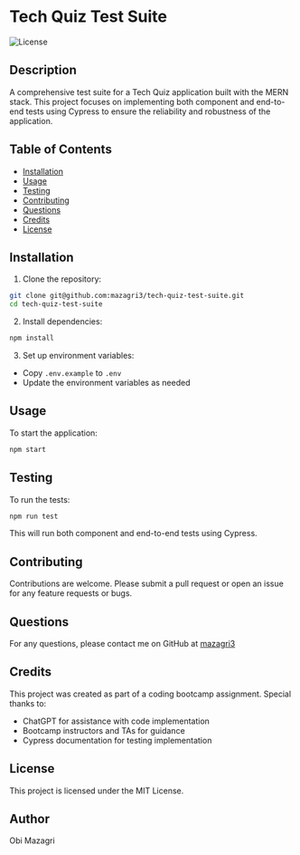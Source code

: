 # Tech Quiz Test Suite

![License](https://img.shields.io/badge/License-MIT-blue.svg)

## Description

A comprehensive test suite for a Tech Quiz application built with the MERN stack. This project focuses on implementing both component and end-to-end tests using Cypress to ensure the reliability and robustness of the application.

## Table of Contents

- [Installation](#installation)
- [Usage](#usage)
- [Testing](#testing)
- [Contributing](#contributing)
- [Questions](#questions)
- [Credits](#credits)
- [License](#license)

## Installation

1. Clone the repository:
```bash
git clone git@github.com:mazagri3/tech-quiz-test-suite.git
cd tech-quiz-test-suite
```

2. Install dependencies:
```bash
npm install
```

3. Set up environment variables:
- Copy `.env.example` to `.env`
- Update the environment variables as needed

## Usage

To start the application:

```bash
npm start
```

## Testing

To run the tests:

```bash
npm run test
```

This will run both component and end-to-end tests using Cypress.

## Contributing

Contributions are welcome. Please submit a pull request or open an issue for any feature requests or bugs.

## Questions

For any questions, please contact me on GitHub at [mazagri3](https://github.com/mazagri3)

## Credits

This project was created as part of a coding bootcamp assignment. Special thanks to:
- ChatGPT for assistance with code implementation
- Bootcamp instructors and TAs for guidance
- Cypress documentation for testing implementation

## License

This project is licensed under the MIT License.

## Author

Obi Mazagri 